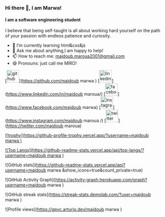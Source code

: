 ### Hi there 👋, I am Marwa!
#### I am a software engineering student 
I believe that being self-taught is all about working hard yourself on the path of your passion with endless patience and curiosity.


- 🌱 I’m currently learning html&css&js 
- 💬 Ask me about anything,I am happy to help! 
- 📫 How to reach me: majdoub.maroua2001@gmail.com 
- 😄 Pronouns: just call me MIRO! 


[<img src='https://cdn.jsdelivr.net/npm/simple-icons@3.0.1/icons/github.svg' alt='github' height='40'>](https://github.com/majdoub marwa )  [<img src='https://cdn.jsdelivr.net/npm/simple-icons@3.0.1/icons/linkedin.svg' alt='linkedin' height='40'>](https://www.linkedin.com/in/majdoub maroua/)  [<img src='https://cdn.jsdelivr.net/npm/simple-icons@3.0.1/icons/facebook.svg' alt='facebook' height='40'>](https://www.facebook.com/majdoub marwa)  [<img src='https://cdn.jsdelivr.net/npm/simple-icons@3.0.1/icons/instagram.svg' alt='instagram' height='40'>](https://www.instagram.com/majdoub maroua /)  [<img src='https://cdn.jsdelivr.net/npm/simple-icons@3.0.1/icons/twitter.svg' alt='twitter' height='40'>](https://twitter.com/majdoub maroua)  

[![trophy](https://github-profile-trophy.vercel.app/?username=majdoub marwa )](https://github.com/ryo-ma/github-profile-trophy)

[![Top Langs](https://github-readme-stats.vercel.app/api/top-langs/?username=majdoub marwa )](https://github.com/anuraghazra/github-readme-stats)

![GitHub stats](https://github-readme-stats.vercel.app/api?username=majdoub marwa &show_icons=true&count_private=true)  

![GitHub Activity Graph](https://activity-graph.herokuapp.com/graph?username=majdoub marwa )  

![GitHub streak stats](https://streak-stats.demolab.com/?user=majdoub marwa )  

![Profile views](https://gpvc.arturio.dev/majdoub marwa )  
